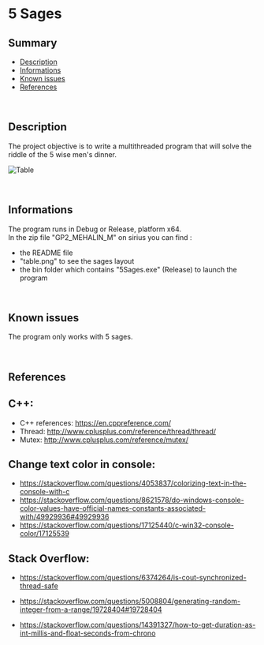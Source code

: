 # **5 Sages**

## **Summary**

- [Description](##Description)
- [Informations](##Informations)
- [Known issues](##Known%20issues)
- [References](##References)

<br>

## **Description**

The project objective is to write a multithreaded program that will solve the riddle of the 5 wise men's dinner.

![Table](table.png "Sages layout")

<br>

## **Informations**

The program runs in Debug or Release, platform x64.  
In the zip file "GP2_MEHALIN_M" on sirius you can find :
- the README file
- "table.png" to see the sages layout
- the bin folder which contains "5Sages.exe" (Release) to launch the program

<br>

## **Known issues**

The program only works with 5 sages.

<br>

## **References**

C++:
---
- C++ references: https://en.cppreference.com/
- Thread: http://www.cplusplus.com/reference/thread/thread/
- Mutex: http://www.cplusplus.com/reference/mutex/

Change text color in console:
---
- https://stackoverflow.com/questions/4053837/colorizing-text-in-the-console-with-c
- https://stackoverflow.com/questions/8621578/do-windows-console-color-values-have-official-names-constants-associated-with/49929936#49929936
- https://stackoverflow.com/questions/17125440/c-win32-console-color/17125539

Stack Overflow:
---
- https://stackoverflow.com/questions/6374264/is-cout-synchronized-thread-safe

- https://stackoverflow.com/questions/5008804/generating-random-integer-from-a-range/19728404#19728404

- https://stackoverflow.com/questions/14391327/how-to-get-duration-as-int-millis-and-float-seconds-from-chrono